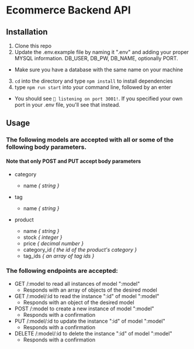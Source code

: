 # Ecommerce Backend API
## Installation
1. Clone this repo
2. Update the .env.example file by naming it ".env" and adding your proper MYSQL information. DB_USER, DB_PW, DB_NAME, optionally PORT.
 * Make sure you have a database with the same name on your machine
3. `cd` into the directory and type `npm install` to install dependencies
4. type `npm run start` into your command line, followed by an enter
  * You should see `🚀 listening on port 3001!`. If you specified your own port in your .env file, you'll see that instead.

## Usage

### The following models are accepted with all or some of the following body parameters.
#### Note that only POST and PUT accept body parameters

* category
  * name <i> { string } </i>

* tag
  * name <i> { string } </i>

* product
  * name <i>{ string }</i>
  * stock <i>{ integer }</i>
  * price <i>{ decimal number }</i>
  * category_id <i>{ the id of the product's category }</i>
  * tag_ids <i>{ an array of tag ids }</i>

### The following endpoints are accepted:

* GET /:model to read all instances of model ":model"
  * Responds with an array of objects of the desired model
* GET /:model/:id to read the instance ":id" of model ":model"
  * Responds with an object of the desired model
* POST /:model to create a new instance of model ":model"
  * Responds with a confirmation
* PUT /:model/:id to update the instance ":id" of model ":model"
  * Responds with a confirmation
* DELETE /:model/:id to delete the instance ":id" of model ":model"
  * Responds with a confirmation
